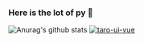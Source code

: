### Here is the lot of py 👋

![Anurag's github stats](https://github-readme-stats.vercel.app/api?username=super-YUE&show_icons=true&theme=radical&count_private=true&show_icons=true)
[![taro-ui-vue](https://github-readme-stats.vercel.app/api/pin/?username=xuyisheng&repo=flutter_dojo)](git@github.com:psaren/taro-ui-vue.git)
